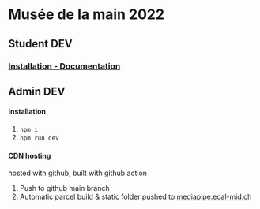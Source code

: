 # Musée de la main 2022
## Student DEV
### [Installation - Documentation](../../wiki)

## Admin DEV
#### Installation
1. `npm i`
2. `npm run dev`

#### CDN hosting
hosted with github, built with github action
1. Push to github main branch
2. Automatic parcel build & static folder pushed to [mediapipe.ecal-mid.ch](https://mediapipe.ecal-mid.ch)
